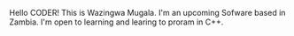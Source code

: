 Hello CODER!
This is Wazingwa Mugala. I'm an upcoming Sofware based in Zambia. I'm open to learning and learing to proram in C++.

